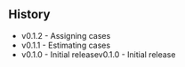 ## History ##

* v0.1.2 - Assigning cases
* v0.1.1 - Estimating cases
* v0.1.0 - Initial releasev0.1.0 - Initial release

